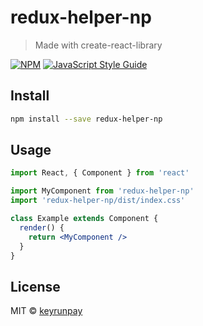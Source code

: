 # redux-helper-np

> Made with create-react-library

[![NPM](https://img.shields.io/npm/v/redux-helper-np.svg)](https://www.npmjs.com/package/redux-helper-np) [![JavaScript Style Guide](https://img.shields.io/badge/code_style-standard-brightgreen.svg)](https://standardjs.com)

## Install

```bash
npm install --save redux-helper-np
```

## Usage

```jsx
import React, { Component } from 'react'

import MyComponent from 'redux-helper-np'
import 'redux-helper-np/dist/index.css'

class Example extends Component {
  render() {
    return <MyComponent />
  }
}
```

## License

MIT © [keyrunpay](https://github.com/keyrunpay)
